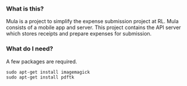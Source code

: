 ### What is this?
Mula is a project to simplify the expense submission project at RL. Mula consists of a mobile app and server. This project contains the API server which stores receipts and prepare expenses for submission.

### What do I need?
A few packages are required.
```
sudo apt-get install imagemagick
sudo apt-get install pdftk
```
